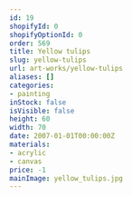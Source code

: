 ```yaml
---
id: 19
shopifyId: 0
shopifyOptionId: 0
order: 569
title: Yellow tulips
slug: yellow-tulips
url: art-works/yellow-tulips
aliases: []
categories:
- painting
inStock: false
isVisible: false
height: 60
width: 70
date: 2007-01-01T00:00:00Z
materials:
- acrylic
- canvas
price: -1
mainImage: yellow_tulips.jpg
---
```

